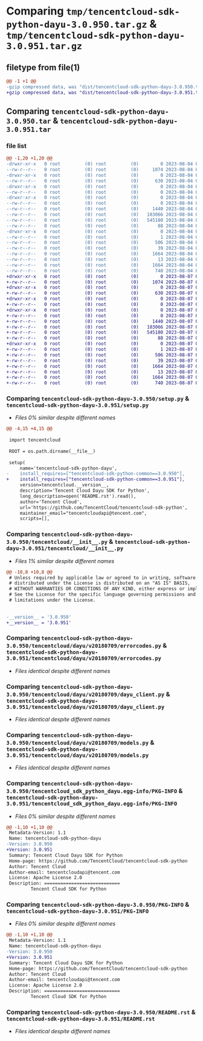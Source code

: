# Comparing `tmp/tencentcloud-sdk-python-dayu-3.0.950.tar.gz` & `tmp/tencentcloud-sdk-python-dayu-3.0.951.tar.gz`

## filetype from file(1)

```diff
@@ -1 +1 @@
-gzip compressed data, was "dist/tencentcloud-sdk-python-dayu-3.0.950.tar", last modified: Fri Aug  4 00:24:58 2023, max compression
+gzip compressed data, was "dist/tencentcloud-sdk-python-dayu-3.0.951.tar", last modified: Mon Aug  7 00:24:47 2023, max compression
```

## Comparing `tencentcloud-sdk-python-dayu-3.0.950.tar` & `tencentcloud-sdk-python-dayu-3.0.951.tar`

### file list

```diff
@@ -1,20 +1,20 @@
-drwxr-xr-x   0 root         (0) root         (0)        0 2023-08-04 00:24:58.000000 tencentcloud-sdk-python-dayu-3.0.950/
--rw-r--r--   0 root         (0) root         (0)     1074 2023-08-04 00:24:58.000000 tencentcloud-sdk-python-dayu-3.0.950/setup.py
-drwxr-xr-x   0 root         (0) root         (0)        0 2023-08-04 00:24:58.000000 tencentcloud-sdk-python-dayu-3.0.950/tencentcloud/
--rw-r--r--   0 root         (0) root         (0)      630 2023-08-04 00:24:58.000000 tencentcloud-sdk-python-dayu-3.0.950/tencentcloud/__init__.py
-drwxr-xr-x   0 root         (0) root         (0)        0 2023-08-04 00:24:58.000000 tencentcloud-sdk-python-dayu-3.0.950/tencentcloud/dayu/
--rw-r--r--   0 root         (0) root         (0)        0 2023-08-04 00:24:58.000000 tencentcloud-sdk-python-dayu-3.0.950/tencentcloud/dayu/__init__.py
-drwxr-xr-x   0 root         (0) root         (0)        0 2023-08-04 00:24:58.000000 tencentcloud-sdk-python-dayu-3.0.950/tencentcloud/dayu/v20180709/
--rw-r--r--   0 root         (0) root         (0)        0 2023-08-04 00:24:58.000000 tencentcloud-sdk-python-dayu-3.0.950/tencentcloud/dayu/v20180709/__init__.py
--rw-r--r--   0 root         (0) root         (0)     1440 2023-08-04 00:24:58.000000 tencentcloud-sdk-python-dayu-3.0.950/tencentcloud/dayu/v20180709/errorcodes.py
--rw-r--r--   0 root         (0) root         (0)   103066 2023-08-04 00:24:58.000000 tencentcloud-sdk-python-dayu-3.0.950/tencentcloud/dayu/v20180709/dayu_client.py
--rw-r--r--   0 root         (0) root         (0)   545180 2023-08-04 00:24:58.000000 tencentcloud-sdk-python-dayu-3.0.950/tencentcloud/dayu/v20180709/models.py
--rw-r--r--   0 root         (0) root         (0)       88 2023-08-04 00:24:58.000000 tencentcloud-sdk-python-dayu-3.0.950/setup.cfg
-drwxr-xr-x   0 root         (0) root         (0)        0 2023-08-04 00:24:58.000000 tencentcloud-sdk-python-dayu-3.0.950/tencentcloud_sdk_python_dayu.egg-info/
--rw-r--r--   0 root         (0) root         (0)        1 2023-08-04 00:24:58.000000 tencentcloud-sdk-python-dayu-3.0.950/tencentcloud_sdk_python_dayu.egg-info/dependency_links.txt
--rw-r--r--   0 root         (0) root         (0)      506 2023-08-04 00:24:58.000000 tencentcloud-sdk-python-dayu-3.0.950/tencentcloud_sdk_python_dayu.egg-info/SOURCES.txt
--rw-r--r--   0 root         (0) root         (0)       39 2023-08-04 00:24:58.000000 tencentcloud-sdk-python-dayu-3.0.950/tencentcloud_sdk_python_dayu.egg-info/requires.txt
--rw-r--r--   0 root         (0) root         (0)     1664 2023-08-04 00:24:58.000000 tencentcloud-sdk-python-dayu-3.0.950/tencentcloud_sdk_python_dayu.egg-info/PKG-INFO
--rw-r--r--   0 root         (0) root         (0)       13 2023-08-04 00:24:58.000000 tencentcloud-sdk-python-dayu-3.0.950/tencentcloud_sdk_python_dayu.egg-info/top_level.txt
--rw-r--r--   0 root         (0) root         (0)     1664 2023-08-04 00:24:58.000000 tencentcloud-sdk-python-dayu-3.0.950/PKG-INFO
--rw-r--r--   0 root         (0) root         (0)      740 2023-08-04 00:24:58.000000 tencentcloud-sdk-python-dayu-3.0.950/README.rst
+drwxr-xr-x   0 root         (0) root         (0)        0 2023-08-07 00:24:47.000000 tencentcloud-sdk-python-dayu-3.0.951/
+-rw-r--r--   0 root         (0) root         (0)     1074 2023-08-07 00:24:47.000000 tencentcloud-sdk-python-dayu-3.0.951/setup.py
+drwxr-xr-x   0 root         (0) root         (0)        0 2023-08-07 00:24:47.000000 tencentcloud-sdk-python-dayu-3.0.951/tencentcloud/
+-rw-r--r--   0 root         (0) root         (0)      630 2023-08-07 00:24:47.000000 tencentcloud-sdk-python-dayu-3.0.951/tencentcloud/__init__.py
+drwxr-xr-x   0 root         (0) root         (0)        0 2023-08-07 00:24:47.000000 tencentcloud-sdk-python-dayu-3.0.951/tencentcloud/dayu/
+-rw-r--r--   0 root         (0) root         (0)        0 2023-08-07 00:24:47.000000 tencentcloud-sdk-python-dayu-3.0.951/tencentcloud/dayu/__init__.py
+drwxr-xr-x   0 root         (0) root         (0)        0 2023-08-07 00:24:47.000000 tencentcloud-sdk-python-dayu-3.0.951/tencentcloud/dayu/v20180709/
+-rw-r--r--   0 root         (0) root         (0)        0 2023-08-07 00:24:47.000000 tencentcloud-sdk-python-dayu-3.0.951/tencentcloud/dayu/v20180709/__init__.py
+-rw-r--r--   0 root         (0) root         (0)     1440 2023-08-07 00:24:47.000000 tencentcloud-sdk-python-dayu-3.0.951/tencentcloud/dayu/v20180709/errorcodes.py
+-rw-r--r--   0 root         (0) root         (0)   103066 2023-08-07 00:24:47.000000 tencentcloud-sdk-python-dayu-3.0.951/tencentcloud/dayu/v20180709/dayu_client.py
+-rw-r--r--   0 root         (0) root         (0)   545180 2023-08-07 00:24:47.000000 tencentcloud-sdk-python-dayu-3.0.951/tencentcloud/dayu/v20180709/models.py
+-rw-r--r--   0 root         (0) root         (0)       88 2023-08-07 00:24:47.000000 tencentcloud-sdk-python-dayu-3.0.951/setup.cfg
+drwxr-xr-x   0 root         (0) root         (0)        0 2023-08-07 00:24:47.000000 tencentcloud-sdk-python-dayu-3.0.951/tencentcloud_sdk_python_dayu.egg-info/
+-rw-r--r--   0 root         (0) root         (0)        1 2023-08-07 00:24:47.000000 tencentcloud-sdk-python-dayu-3.0.951/tencentcloud_sdk_python_dayu.egg-info/dependency_links.txt
+-rw-r--r--   0 root         (0) root         (0)      506 2023-08-07 00:24:47.000000 tencentcloud-sdk-python-dayu-3.0.951/tencentcloud_sdk_python_dayu.egg-info/SOURCES.txt
+-rw-r--r--   0 root         (0) root         (0)       39 2023-08-07 00:24:47.000000 tencentcloud-sdk-python-dayu-3.0.951/tencentcloud_sdk_python_dayu.egg-info/requires.txt
+-rw-r--r--   0 root         (0) root         (0)     1664 2023-08-07 00:24:47.000000 tencentcloud-sdk-python-dayu-3.0.951/tencentcloud_sdk_python_dayu.egg-info/PKG-INFO
+-rw-r--r--   0 root         (0) root         (0)       13 2023-08-07 00:24:47.000000 tencentcloud-sdk-python-dayu-3.0.951/tencentcloud_sdk_python_dayu.egg-info/top_level.txt
+-rw-r--r--   0 root         (0) root         (0)     1664 2023-08-07 00:24:47.000000 tencentcloud-sdk-python-dayu-3.0.951/PKG-INFO
+-rw-r--r--   0 root         (0) root         (0)      740 2023-08-07 00:24:47.000000 tencentcloud-sdk-python-dayu-3.0.951/README.rst
```

### Comparing `tencentcloud-sdk-python-dayu-3.0.950/setup.py` & `tencentcloud-sdk-python-dayu-3.0.951/setup.py`

 * *Files 0% similar despite different names*

```diff
@@ -4,15 +4,15 @@
 
 import tencentcloud
 
 ROOT = os.path.dirname(__file__)
 
 setup(
     name='tencentcloud-sdk-python-dayu',
-    install_requires=["tencentcloud-sdk-python-common==3.0.950"],
+    install_requires=["tencentcloud-sdk-python-common==3.0.951"],
     version=tencentcloud.__version__,
     description='Tencent Cloud Dayu SDK for Python',
     long_description=open('README.rst').read(),
     author='Tencent Cloud',
     url='https://github.com/TencentCloud/tencentcloud-sdk-python',
     maintainer_email="tencentcloudapi@tencent.com",
     scripts=[],
```

### Comparing `tencentcloud-sdk-python-dayu-3.0.950/tencentcloud/__init__.py` & `tencentcloud-sdk-python-dayu-3.0.951/tencentcloud/__init__.py`

 * *Files 1% similar despite different names*

```diff
@@ -10,8 +10,8 @@
 # Unless required by applicable law or agreed to in writing, software
 # distributed under the License is distributed on an "AS IS" BASIS,
 # WITHOUT WARRANTIES OR CONDITIONS OF ANY KIND, either express or implied.
 # See the License for the specific language governing permissions and
 # limitations under the License.
 
 
-__version__ = '3.0.950'
+__version__ = '3.0.951'
```

### Comparing `tencentcloud-sdk-python-dayu-3.0.950/tencentcloud/dayu/v20180709/errorcodes.py` & `tencentcloud-sdk-python-dayu-3.0.951/tencentcloud/dayu/v20180709/errorcodes.py`

 * *Files identical despite different names*

### Comparing `tencentcloud-sdk-python-dayu-3.0.950/tencentcloud/dayu/v20180709/dayu_client.py` & `tencentcloud-sdk-python-dayu-3.0.951/tencentcloud/dayu/v20180709/dayu_client.py`

 * *Files identical despite different names*

### Comparing `tencentcloud-sdk-python-dayu-3.0.950/tencentcloud/dayu/v20180709/models.py` & `tencentcloud-sdk-python-dayu-3.0.951/tencentcloud/dayu/v20180709/models.py`

 * *Files identical despite different names*

### Comparing `tencentcloud-sdk-python-dayu-3.0.950/tencentcloud_sdk_python_dayu.egg-info/PKG-INFO` & `tencentcloud-sdk-python-dayu-3.0.951/tencentcloud_sdk_python_dayu.egg-info/PKG-INFO`

 * *Files 0% similar despite different names*

```diff
@@ -1,10 +1,10 @@
 Metadata-Version: 1.1
 Name: tencentcloud-sdk-python-dayu
-Version: 3.0.950
+Version: 3.0.951
 Summary: Tencent Cloud Dayu SDK for Python
 Home-page: https://github.com/TencentCloud/tencentcloud-sdk-python
 Author: Tencent Cloud
 Author-email: tencentcloudapi@tencent.com
 License: Apache License 2.0
 Description: ============================
         Tencent Cloud SDK for Python
```

### Comparing `tencentcloud-sdk-python-dayu-3.0.950/PKG-INFO` & `tencentcloud-sdk-python-dayu-3.0.951/PKG-INFO`

 * *Files 0% similar despite different names*

```diff
@@ -1,10 +1,10 @@
 Metadata-Version: 1.1
 Name: tencentcloud-sdk-python-dayu
-Version: 3.0.950
+Version: 3.0.951
 Summary: Tencent Cloud Dayu SDK for Python
 Home-page: https://github.com/TencentCloud/tencentcloud-sdk-python
 Author: Tencent Cloud
 Author-email: tencentcloudapi@tencent.com
 License: Apache License 2.0
 Description: ============================
         Tencent Cloud SDK for Python
```

### Comparing `tencentcloud-sdk-python-dayu-3.0.950/README.rst` & `tencentcloud-sdk-python-dayu-3.0.951/README.rst`

 * *Files identical despite different names*

